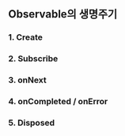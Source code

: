 ## Observable의 생명주기
### 1. Create
### 2. Subscribe
### 3. onNext
### 4. onCompleted / onError
### 5. Disposed
